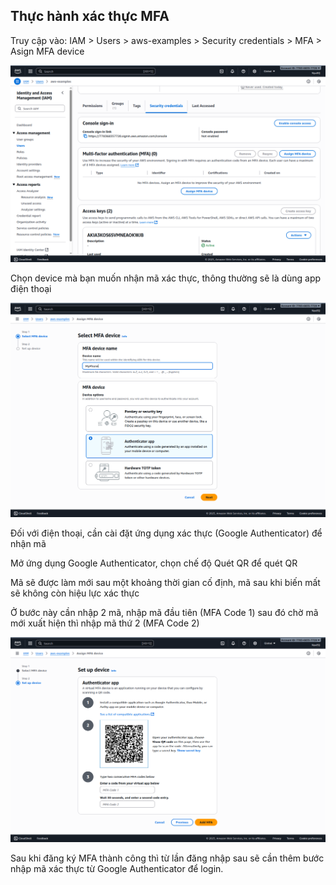 ## Thực hành xác thực MFA

Truy cập vào: IAM > Users > aws-examples > Security credentials > MFA > Asign MFA device

![MFA](../../images/iam/iam-assign-MFA.png)

Chọn device mà bạn muốn nhận mã xác thực, thông thường sẽ là dùng app điện thoại

![MFA](../../images/iam/iam-MFA-select-device.png)

Đối với điện thoại, cần cài đặt ứng dụng xác thực (Google Authenticator) để nhận mã

Mở ứng dụng Google Authenticator, chọn chế độ Quét QR để quét QR

Mã sẽ được làm mới sau một khoảng thời gian cố định, mã sau khi biến mất sẽ không còn hiệu lực xác thực

Ở bước này cần nhập 2 mã, nhập mã đầu tiên (MFA Code 1) sau đó chờ mã mới xuất hiện thì nhập mã thứ 2 (MFA Code 2)

![MFA](../../images/iam/iam-MFA-setup-device.png)

Sau khi đăng ký MFA thành công thì từ lần đăng nhập sau sẽ cần thêm bước nhập mã xác thực từ Google Authenticator để login.
